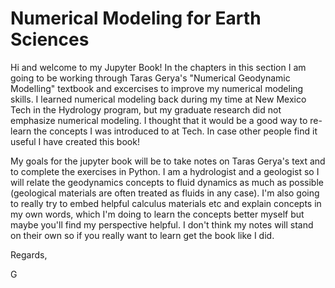# Numerical Modeling for Earth Sciences

Hi and welcome to my Jupyter Book! In the chapters in this section I am going to be working
through Taras Gerya's "Numerical Geodynamic Modelling" textbook and excercises to improve
my numerical modeling skills. I learned numerical modeling back during my time at New Mexico
Tech in the Hydrology program, but my graduate research did not emphasize numerical modeling.
I thought that it would be a good way to re-learn the concepts I was introduced to at Tech.
In case other people find it useful I have created this book!

My goals for the jupyter book will be to take notes on Taras Gerya's text and to
complete the exercises in Python. I am a hydrologist and a geologist so I will relate the 
geodynamics concepts to fluid dynamics as much as possible (geological materials are often
 treated as fluids in any case). I'm also going to really try to embed helpful calculus materials
 etc and explain concepts in my own words, which I'm doing to learn the concepts better myself
 but maybe you'll find my perspective helpful. I don't think my notes will stand on their
 own so if you really want to learn get the book like I did.
 
 Regards,
 
G